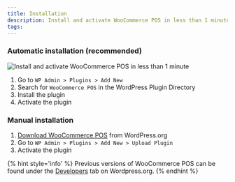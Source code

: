 ```yaml
---
title: Installation
description: Install and activate WooCommerce POS in less than 1 minute
tags: 
---
```


### Automatic installation (recommended)

![](https://wcpos.com/wp-content/uploads/2016/06/wcpos-install.gif "Install and activate WooCommerce POS in less than 1 minute")

1. Go to `WP Admin > Plugins > Add New`
2. Search for `WooCommerce POS` in the WordPress Plugin Directory
3. Install the plugin
4. Activate the plugin

### Manual installation

1. [Download WooCommerce POS](https://wordpress.org/plugins/woocommerce-pos/) from WordPress.org
2. Go to `WP Admin > Plugins > Add New > Upload Plugin`
3. Activate the plugin

{% hint style='info' %}
Previous versions of WooCommerce POS can be found under the [Developers](https://wordpress.org/plugins/woocommerce-pos/developers/) tab on Wordpress.org.
{% endhint %}